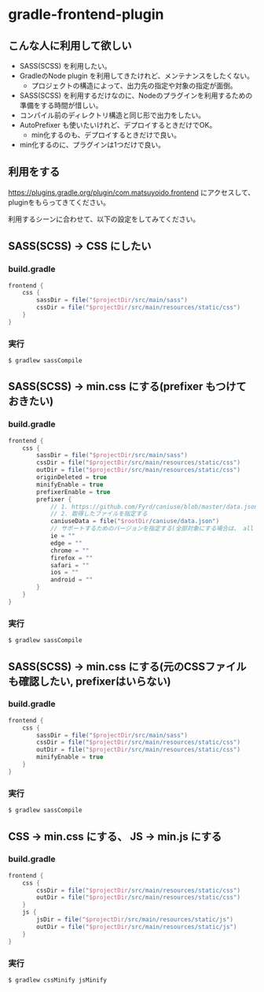 # gradle-frontend-plugin

## こんな人に利用して欲しい

* SASS(SCSS) を利用したい。
* GradleのNode plugin を利用してきたけれど、メンテナンスをしたくない。
    - プロジェクトの構造によって、出力先の指定や対象の指定が面倒。
* SASS(SCSS) を利用するだけなのに、Nodeのプラグインを利用するための準備をする時間が惜しい。
* コンパイル前のディレクトリ構造と同じ形で出力をしたい。
* AutoPrefixer も使いたいけれど、デプロイするときだけでOK。
    - min化するのも、デプロイするときだけで良い。
* min化するのに、プラグインは1つだけで良い。


## 利用をする

https://plugins.gradle.org/plugin/com.matsuyoido.frontend にアクセスして、pluginをもらってきてください。

利用するシーンに合わせて、以下の設定をしてみてください。

## SASS(SCSS) -> CSS にしたい

### build.gradle

```gradle
frontend {
    css {
        sassDir = file("$projectDir/src/main/sass")
        cssDir = file("$projectDir/src/main/resources/static/css")
    }
}
```

### 実行

`$ gradlew sassCompile`


## SASS(SCSS) -> min.css にする(prefixer もつけておきたい)

### build.gradle

```gradle
frontend {
    css {
        sassDir = file("$projectDir/src/main/sass")
        cssDir = file("$projectDir/src/main/resources/static/css")
        outDir = file("$projectDir/src/main/resources/static/css")
        originDeleted = true
        minifyEnable = true
        prefixerEnable = true
        prefixer {
            // 1. https://github.com/Fyrd/caniuse/blob/master/data.json からファイルを取得する
            // 2. 取得したファイルを指定する
            caniuseData = file("$rootDir/caniuse/data.json")
            // サポートするためのバージョンを指定する(全部対象にする場合は、 all を使う)
            ie = ""
            edge = ""
            chrome = ""
            firefox = ""
            safari = ""
            ios = ""
            android = ""
        }
    }
}
```

### 実行

`$ gradlew sassCompile`


## SASS(SCSS) -> min.css にする(元のCSSファイルも確認したい, prefixerはいらない)

### build.gradle

```gradle
frontend {
    css {
        sassDir = file("$projectDir/src/main/sass")
        cssDir = file("$projectDir/src/main/resources/static/css")
        outDir = file("$projectDir/src/main/resources/static/css")
        minifyEnable = true
    }
}
```

### 実行

`$ gradlew sassCompile`


## CSS -> min.css にする、 JS -> min.js にする

### build.gradle

```gradle
frontend {
    css {
        cssDir = file("$projectDir/src/main/resources/static/css")
        outDir = file("$projectDir/src/main/resources/static/css")
    }
    js {
        jsDir = file("$projectDir/src/main/resources/static/js")
        outDir = file("$projectDir/src/main/resources/static/js")
    }
}
```

### 実行

`$ gradlew cssMinify jsMinify`



